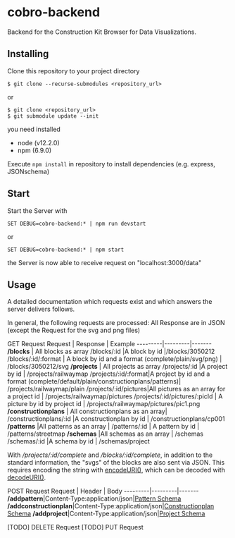 # cobro-backend

Backend for the Construction Kit Browser for Data Visualizations.



## Installing

Clone this repository  to your project directory

```
$ git clone --recurse-submodules <repository_url>
```

or

```
$ git clone <repository_url>
$ git submodule update --init
```

you need installed

- node (v12.2.0)
- npm (6.9.0)

Execute `npm install` in repository to install dependencies (e.g. express, JSONschema)

## Start

Start the Server with 

```
SET DEBUG=cobro-backend:* | npm run devstart
```
or

```
SET DEBUG=cobro-backend:* | npm start
```


the Server is now able to receive request on "localhost:3000/data"

## Usage

A detailed documentation which requests exist and which answers the server delivers follows. 

In general, the following requests are processed:
All Response are in JSON (except the Request for the svg and png files) 

GET Request
Request | Response | Example
---------|---------|-------
**/blocks** | All blocks as array 
/blocks/:id |A block by id   |/blocks/3050212
/blocks/:id/:format | A block by id and a format (complete/plain/svg/png) | /blocks/3050212/svg
**/projects** | All projects as array
/projects/:id |A project by id | /projects/railwaymap
/projects/:id/:format|A project by id and a format (complete/default/plain/constructionplans/patterns)| /projects/railwaymap/plain
/projects/:id/pictures|All pictures as an array for a project id | /projects/railwaymap/pictures
/projects/:id/pictures/:picId | A picture by id by project id | /projects/railwaymap/pictures/pic1.png
**/constructionplans** | All constructionplans as an array|
/constructionplans/:id |A constructionplan by id | /constructionplans/cp001
**/patterns** |All patterns as an array |
/patterns/:id | A pattern by id | /patterns/streetmap
**/schemas** |All schemas as an array | /schemas
/schemas/:id |A schema by id | /schemas/project


With */projects/:id/complete* and */blocks/:id/complete*, in addition to the standard information, the "svgs" of the blocks are also sent via JSON. This requires encoding the string with [encodeURI()](https://developer.mozilla.org/en-US/docs/Web/JavaScript/Reference/Global_Objects/encodeURI), which can be decoded with [decodeURI()](https://developer.mozilla.org/en-US/docs/Web/JavaScript/Reference/Global_Objects/decodeURI).


POST Request
Request | Header | Body
---------|---------|-------
**/addpattern**|Content-Type:application/json|[Pattern Schema](https://raw.githubusercontent.com/visualengineers/cobro-data/master/_schema/pattern.schema.json)
**/addconstructionplan**|Content-Type:application/json|[Constructionplan Schema](https://raw.githubusercontent.com/visualengineers/cobro-data/master/_schema/constructionplan.schema.json)
**/addproject**|Content-Type:application/json|[Project Schema](https://raw.githubusercontent.com/visualengineers/cobro-data/master/_schema/project.schema.json)


[TODO] DELETE Request
[TODO] PUT Request
